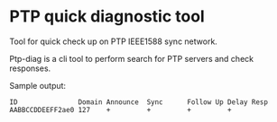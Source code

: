# PTP quick diagnostic tool

Tool for quick check up on PTP IEEE1588 sync network.

Ptp-diag is a cli tool to perform search for PTP servers and check responses.

Sample output:

```
ID               Domain Announce  Sync      Follow Up Delay Resp
AABBCCDDEEFF2ae0 127    +         +         +         +        
```
